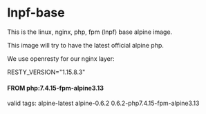 # lnpf-base
This is the linux, nginx, php, fpm (lnpf) base alpine image.

This image will try to have the latest official alpine php.

We use openresty for our nginx layer:

RESTY_VERSION="1.15.8.3"

#### FROM php:7.4.15-fpm-alpine3.13

valid tags: alpine-latest alpine-0.6.2 0.6.2-php7.4.15-fpm-alpine3.13

